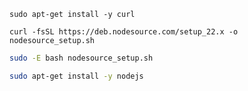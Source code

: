 ```shell
sudo apt-get install -y curl
```

``` shell
curl -fsSL https://deb.nodesource.com/setup_22.x -o nodesource_setup.sh
```

``` bash
sudo -E bash nodesource_setup.sh
```

``` bash
sudo apt-get install -y nodejs
```